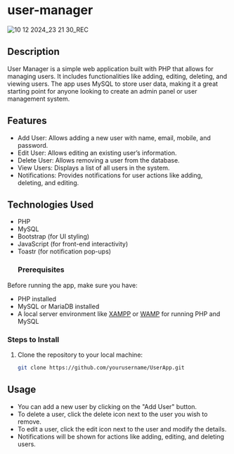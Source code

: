 # user-manager
![10 12 2024_23 21 30_REC](https://github.com/user-attachments/assets/fe6e7c62-413f-4466-87d6-3fe7f0606d71)
## Description
User Manager is a simple web application built with PHP that allows for managing users. It includes functionalities like adding, editing, deleting, and viewing users. The app uses MySQL to store user data, making it a great starting point for anyone looking to create an admin panel or user management system.

## Features
- Add User: Allows adding a new user with name, email, mobile, and password.
- Edit User: Allows editing an existing user’s information.
- Delete User: Allows removing a user from the database.
- View Users: Displays a list of all users in the system.
- Notifications: Provides notifications for user actions like adding, deleting, and editing.
  
## Technologies Used
- PHP
- MySQL
- Bootstrap (for UI styling)
- JavaScript (for front-end interactivity)
- Toastr (for notification pop-ups)
  ### Prerequisites
Before running the app, make sure you have:
- PHP installed
- MySQL or MariaDB installed
- A local server environment like [XAMPP](https://www.apachefriends.org/index.html) or [WAMP](http://www.wampserver.com/en/) for running PHP and MySQL

### Steps to Install
1. Clone the repository to your local machine:
   ```bash
   git clone https://github.com/yourusername/UserApp.git
## Usage
- You can add a new user by clicking on the "Add User" button.
- To delete a user, click the delete icon next to the user you wish to remove.
- To edit a user, click the edit icon next to the user and modify the details.
- Notifications will be shown for actions like adding, editing, and deleting users.
